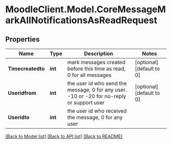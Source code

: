 # MoodleClient.Model.CoreMessageMarkAllNotificationsAsReadRequest

## Properties

Name | Type | Description | Notes
------------ | ------------- | ------------- | -------------
**Timecreatedto** | **int** | mark messages created before this time as read, 0 for all messages | [optional] [default to 0]
**Useridfrom** | **int** | the user id who send the message, 0 for any user. -10 or -20 for no-reply or support user | [optional] [default to 0]
**Useridto** | **int** | the user id who received the message, 0 for any user | 

[[Back to Model list]](../README.md#documentation-for-models) [[Back to API list]](../README.md#documentation-for-api-endpoints) [[Back to README]](../README.md)

